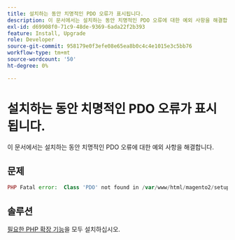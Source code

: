 ```yaml
---
title: 설치하는 동안 치명적인 PDO 오류가 표시됩니다.
description: 이 문서에서는 설치하는 동안 치명적인 PDO 오류에 대한 예외 사항을 해결합니다.
exl-id: d69908f0-71c9-48de-9369-6ada22f2b393
feature: Install, Upgrade
role: Developer
source-git-commit: 958179e0f3efe08e65ea8b0c4c4e1015e3c5bb76
workflow-type: tm+mt
source-wordcount: '50'
ht-degree: 0%

---
```


# 설치하는 동안 치명적인 PDO 오류가 표시됩니다.

이 문서에서는 설치하는 동안 치명적인 PDO 오류에 대한 예외 사항을 해결합니다.

## 문제

```php
PHP Fatal error:  Class 'PDO' not found in /var/www/html/magento2/setup/module/Magento/Setup/src/Module/Setup/ConnectionFactory.php on line 44
```

## 솔루션

[필요한 PHP 확장 기능](https://devdocs.magento.com/guides/v2.4/install-gde/prereq/php-settings.html)을 모두 설치하십시오.

